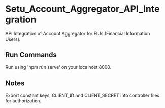 # Setu_Account_Aggregator_API_Integration
API Integration of Account Aggregator for FIUs (Financial Information Users).

## Run Commands
Run using 'npm run serve' on your localhost:8000.

## Notes
Export constant keys, CLIENT_ID and CLIENT_SECRET into controller files for authorization.
